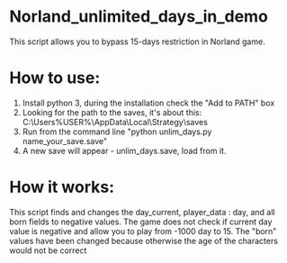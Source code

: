 # Norland_unlimited_days_in_demo
This script allows you to bypass 15-days restriction in Norland game.
# How to use:
1) Install python 3, during the installation check the "Add to PATH" box
2) Looking for the path to the saves, it's about this:
C:\Users\%USER%\AppData\Local\Strategy\saves
4) Run from the command line "python unlim_days.py name_your_save.save"
5) A new save will appear - unlim_days.save, load from it.
# How it works:
This script finds and changes the day_current, player_data : day, and all born fields to negative values.
The game does not check if current day value is negative and allow you to play from -1000 day to 15.
The "born" values have been changed because otherwise the age of the characters would not be correct
